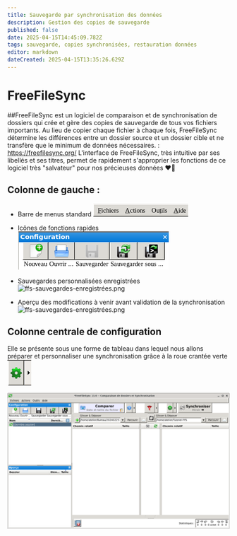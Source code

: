 ```yaml
---
title: Sauvegarde par synchronisation des données
description: Gestion des copies de sauvegarde
published: false
date: 2025-04-15T14:45:09.782Z
tags: sauvegarde, copies synchronisées, restauration données
editor: markdown
dateCreated: 2025-04-15T13:35:26.629Z
---
```


# FreeFileSync
##FreeFileSync est un logiciel de comparaison et de synchronisation de dossiers qui crée et gère des copies de sauvegarde de tous vos fichiers importants. Au lieu de copier chaque fichier à chaque fois, FreeFileSync détermine les différences entre un dossier source et un dossier cible et ne transfère que le minimum de données nécessaires.  : https://freefilesync.org/
L'interface de FreeFileSync, très intuitive par ses libellés et ses titres, permet de rapidement s'approprier les fonctions de ce logiciel très "salvateur" pour nos précieuses données :heart_on_fire:
## Colonne de gauche : 
- Barre de menus standard
![ffs-menu-standard.png](/images/ffs-menu-standard.png)

- Icônes de fonctions rapides
![ffs-icones-fonctions-rapides.png](/images/ffs-icones-fonctions-rapides.png)

- Sauvegardes personnalisées enregistrées
![ffs-sauvegardes-enregistrées.png](/images/ffs-sauvegardes-enregistrées.png)
- Aperçu des modifications à venir avant validation  de la synchronisation
![ffs-sauvegardes-enregistrées.png](/images/ffs-sauvegardes-enregistrées.png)
## Colonne centrale de configuration
Elle se présente sous une forme de tableau dans lequel nous allons préparer et personnaliser une synchronisation grâce à la roue crantée verte
![roue-ffs-crantee.png](/images/roue-ffs-crantee.png)

![ffs-source-et-cible.png](/images/ffs-source-et-cible.png)
